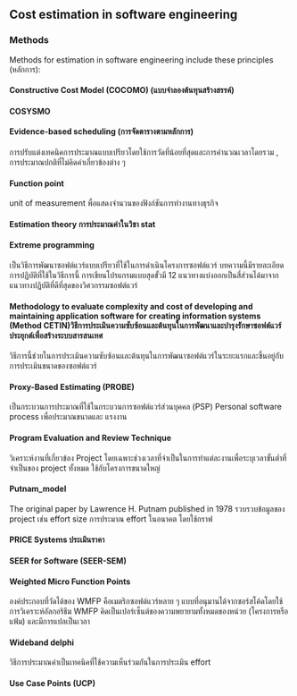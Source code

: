 ## Cost estimation in software engineering

### Methods

Methods for estimation in software engineering include these principles (หลักการ):

#### Constructive Cost Model (COCOMO) (แบบจำลองต้นทุนสร้างสรรค์)

#### COSYSMO

#### Evidence-based scheduling (การจัดตารางตามหลักการ)
การปรับแต่งเทคนิคการประมาณแบบเปรียวโดยใช้การวัดที่น้อยที่สุดและการคำนวณเวลาโดยรวม
, การประมาณปกติที่ไม่คิดค่าเกี่ยวข้องต่าง ๆ

#### Function point
unit of measurement พื่อแสดงจำนวนของฟังก์ชันการทำงานทางธุรกิจ

#### Estimation theory การประมาณค่าในวิชา stat

#### Extreme programming
เป็นวิธีการพัฒนาซอฟต์แวร์แบบเปรียวที่ใช้ในการดำเนินโครงการซอฟต์แวร์ บทความนี้มีรายละเอียดการปฏิบัติที่ใช้ในวิธีการนี้ การเขียนโปรแกรมแบบสุดขั้วมี 12 แนวทางแบ่งออกเป็นสี่ส่วนได้มาจากแนวทางปฏิบัติที่ดีที่สุดของวิศวกรรมซอฟต์แวร์

#### Methodology to evaluate complexity and cost of developing and maintaining application software for creating information systems (Method CETIN)วิธีการประเมินความซับซ้อนและต้นทุนในการพัฒนาและบำรุงรักษาซอฟต์แวร์ประยุกต์เพื่อสร้างระบบสารสนเทศ

วิธีการนี้ช่วยในการประเมินความซับซ้อนและต้นทุนในการพัฒนาซอฟต์แวร์ในระยะแรกและขึ้นอยู่กับการประเมินขนาดของซอฟต์แวร์

#### Proxy-Based Estimating (PROBE)
เป็นกระบวนการประมาณที่ใช้ในกระบวนการซอฟต์แวร์ส่วนบุคคล (PSP) Personal software process เพื่อประมาณขนาดและ แรงงาน  

#### Program Evaluation and Review Technique
วิเคราะห์งานที่เกี่ยวข้อง Project โดยเฉพาะช่วงเวลาที่จำเป็นในการทำแต่ละงานเพื่อระบุเวลาขั้นต่ำที่จำเป็นของ project ทั้งหมด ใช้กับโครงการขนาดใหญ่

#### Putnam_model
The original paper by Lawrence H. Putnam published in 1978
รวบรวบข้อมูลของ project เช่น effort size การประมาณ effort ในอนาคต โดยใช้กราฟ   

#### PRICE Systems ประเมินราคา

#### SEER for Software (SEER-SEM)

#### Weighted Micro Function Points
องค์ประกอบที่วัดได้ของ WMFP คือเมตริกซอฟต์แวร์หลาย ๆ แบบที่อนุมานได้จากซอร์สโค้ดโดยใช้การวิเคราะห์อัลกอริธึม WMFP คิดเป็นเปอร์เซ็นต์ของความพยายามทั้งหมดของหน่วย (โครงการหรือแฟ้ม) และมีการแปลเป็นเวลา

#### Wideband delphi
วิธีการประมาณค่าเป็นเทคนิคที่ใช้ความเห็นร่วมกันในการประเมิน effort


#### Use Case Points (UCP)
